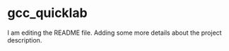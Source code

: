 # gcc_quicklab

I am editing the README file. Adding some more details about the project description.
